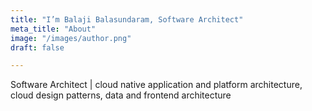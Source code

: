 ```yaml
---
title: "I’m Balaji Balasundaram, Software Architect"
meta_title: "About"
image: "/images/author.png"
draft: false

---
```


Software Architect | cloud native application and platform architecture, cloud design patterns, data and frontend architecture

